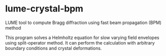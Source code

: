 # lume-crystal-bpm
LUME tool to compute Bragg diffraction using fast beam propagation (BPM) method

This program solves a Helmholtz equation for slow varying field envelopes using split-operator method. It can perform the calculation with arbitrary boundary conditions and crystal deformations.
